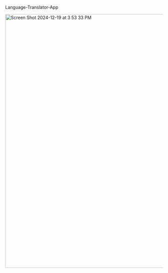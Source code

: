 Language-Translator-App

<img width="810" alt="Screen Shot 2024-12-19 at 3 53 33 PM" src="https://github.com/user-attachments/assets/686387f1-de11-410a-ba39-52375a52b5b1" />
